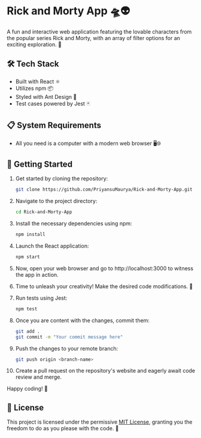 # Rick and Morty App 🛸👽

A fun and interactive web application featuring the lovable characters from the popular series Rick and Morty, with an array of filter options for an exciting exploration. 🚀

## 🛠️ Tech Stack

- Built with React ⚛️
- Utilizes npm 📦
- Styled with Ant Design 🐜
- Test cases powered by Jest 🃏

## 📋 System Requirements

- All you need is a computer with a modern web browser 🖥️🌐

## 🚀 Getting Started

1. Get started by cloning the repository:
   ```bash
   git clone https://github.com/PriyansuMaurya/Rick-and-Morty-App.git
   ```

2. Navigate to the project directory:
   ```bash
   cd Rick-and-Morty-App
   ```

3. Install the necessary dependencies using npm:
   ```bash
   npm install
   ```

4. Launch the React application:
   ```bash
   npm start
   ```

5. Now, open your web browser and go to http://localhost:3000 to witness the app in action.

6. Time to unleash your creativity! Make the desired code modifications. 🎨

7. Run tests using Jest:
   ```bash
   npm test
   ```

8. Once you are content with the changes, commit them:
   ```bash
   git add .
   git commit -m "Your commit message here"
   ```

9. Push the changes to your remote branch:
   ```bash
   git push origin <branch-name>
   ```

10. Create a pull request on the repository's website and eagerly await code review and merge.

Happy coding! 🚀

<!-- ## 🤝 Contributing

Please read [CONTRIBUTING.md](CONTRIBUTING.md) for details on our code of conduct and the process for submitting pull requests to us. -->

## 📝 License

This project is licensed under the permissive [MIT License](LICENSE), granting you the freedom to do as you please with the code. 📄